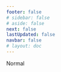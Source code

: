 ```yaml
---
footer: false
# sidebar: false
# aside: false
next: false
lastUpdated: false
navbar: false
# layout: doc
---
```


<script setup>
const chatPrompts = [
  // خدمات کسب و کار (بلوک اول)
  { id: "1", text: "ثبت شرکت در UAE", category: "business" },
  { id: "2", text: "راه‌اندازی شرکت Mainland", category: "business" },
  { id: "3", text: "ثبت شرکت در Free Zone", category: "business" },
  { id: "4", text: "تشکیل شرکت Offshore", category: "business" },
  { id: "5", text: "ویزای فریلنسری UAE", category: "business" },
  { id: "6", text: "مجوز تجاری دبی", category: "business" },
  { id: "7", text: "الزامات مجوز تجاری UAE", category: "business" },
  { id: "23", text: "راه‌اندازی کسب و کار در UAE", category: "business" },
  { id: "24", text: "مناطق Free Zone دبی", category: "business" },
  { id: "25", text: "ثبت شرکت در UAE", category: "business" },
  { id: "26", text: "ویزای فریلنسری UAE", category: "business" },
  
  // ویزا و مهاجرت
  { id: "8", text: "درخواست Golden Visa امارات", category: "visa" },
  { id: "9", text: "ویزای کار UAE", category: "visa" },
  { id: "10", text: "اسپانسرشیپ ویزای خانوادگی در UAE", category: "visa" },
  { id: "11", text: "الزامات آزمایش پزشکی ویزا", category: "visa" },
  { id: "12", text: "فرآیند ویزای اقامت UAE", category: "visa" },
  { id: "27", text: "الزامات ویزای UAE", category: "visa" },
  
  // حقوقی و اسناد
  { id: "13", text: "درخواست Emirates ID", category: "legal" },
  { id: "14", text: "تصدیق اسناد UAE", category: "legal" },
  { id: "15", text: "وکالت‌نامه در UAE", category: "legal" },
  { id: "16", text: "بررسی قرارداد تجاری UAE", category: "legal" },
  { id: "40", text: "تمدید Emirates ID", category: "legal" },
  
  // خدمات مالی
  { id: "17", text: "حساب بانکی شرکتی UAE", category: "finance" },
  { id: "18", text: "ثبت مالیاتی UAE (VAT)", category: "finance" },
  { id: "19", text: "خدمات حسابداری در UAE", category: "finance" },
  { id: "20", text: "مقررات اقتصادی UAE", category: "finance" },
  { id: "41", text: "خدمات بانکی UAE", category: "finance" },
  
  // املاک و خدمات
  { id: "21", text: "سرمایه‌گذاری ملکی UAE", category: "property" },
  { id: "22", text: "اجاره دفتر کار در دبی", category: "property" },

  // بهداشت و درمان
  { id: "47", text: "بیمه درمانی UAE", category: "healthcare" },
  { id: "48", text: "بهترین بیمارستان‌های دبی", category: "healthcare" },
  { id: "49", text: "چکاپ پزشکی UAE", category: "healthcare" },
  
  // گردشگری و تفریحات
  { id: "28", text: "جاذبه‌های گردشگری دبی", category: "travel" },
  { id: "29", text: "Expo City دبی", category: "attractions" },
  { id: "30", text: "بلیط Dubai Frame", category: "attractions" },
  { id: "31", text: "بلیط برج خلیفه", category: "attractions" },
  { id: "32", text: "موزه آینده", category: "attractions" },
  { id: "33", text: "لوور ابوظبی", category: "attractions" },
  { id: "34", text: "فراری ورلد ابوظبی", category: "attractions" },
  { id: "35", text: "خرید در دبی مال", category: "shopping" },
]
</script>

<AIChat :prompts="chatPrompts" />

<userStyle>Normal</userStyle>